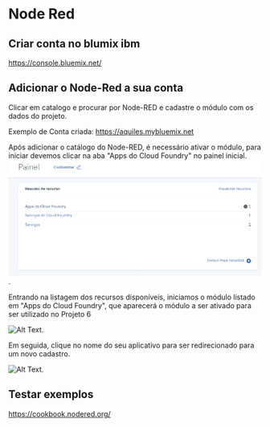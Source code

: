 # Node Red

## Criar conta no blumix ibm

https://console.bluemix.net/

## Adicionar o Node-Red a sua conta
Clicar em catalogo e procurar por Node-RED e cadastre o módulo com os dados do projeto.

Exemplo de Conta criada:
https://aquiles.mybluemix.net

Após adicionar o catálogo do Node-RED, é necessário ativar o módulo, para iniciar devemos clicar na aba "Apps do Cloud Foundry" no painel inicial.
![Alt Text](https://github.com/AquilesBurlamaqui/InternetDasCoisas/blob/master/projeto6/turma%202019.2/Luiz%20Henrique/painel.png).

Entrando na listagem dos recursos disponíveis, iniciamos o módulo listado em "Apps do Cloud Foundry", que aparecerá o módulo a ser ativado para ser utilizado no Projeto 6

![Alt Text](link).

Em seguida, clique no nome do seu aplicativo para ser redirecionado para um novo cadastro.

![Alt Text](link).

## Testar exemplos
https://cookbook.nodered.org/

